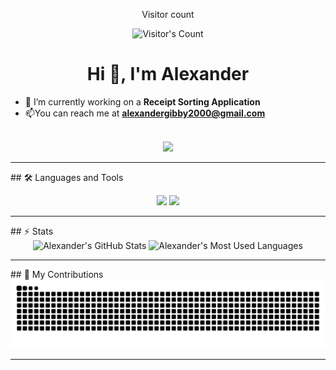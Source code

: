 <div align="center"> 
  <p>Visitor count</p>
  <img src="https://profile-counter.glitch.me/{AlexGibby2000}/count.svg" alt="Visitor's Count" />
</div>
<h1 align="center">Hi 👋, I'm Alexander</h1>

- 🔭 I’m currently working on a **Receipt Sorting Application**
- 📫You can reach me at **alexandergibby2000@gmail.com**
<br>

<div align="center">
  <a href="https://www.linkedin.com/in/alexander-ian-gibson/" target="_blank">
    <img src="https://img.shields.io/badge/LinkedIn-0077B5?style=for-the-badge&logo=linkedin&logoColor=white" target="_blank" />
  </a>
</div>

<hr>
## 🛠️ Languages and Tools

<br>

<p align="center">
  <img src="https://skillicons.dev/icons?i=java,python,spring,react,mongodb,php" />
  <img src="https://skillicons.dev/icons?i=html,css,js,git,postman,vscode" />
</p>

<hr>
## ⚡️ Stats

<br>

<div align=center>
  <img width=390 src="https://github-readme-stats.vercel.app/api?username=AlexGibby2000&theme=transparent&count_private=true&show_icons=true&rank_icon=github&locale=en" alt="Alexander's GitHub Stats" />
  <img width=325 src="https://github-readme-stats.vercel.app/api/top-langs?username=AlexGibby2000&theme=transparent&layout=donut&hide=css&langs_count=8&border_radius=10&show_icons=true&locale=en" alt="Alexander's Most Used Languages" />
</div>

<hr>
## 🐍 My Contributions

<div align="center">
  <picture>
    <source media="(prefers-color-scheme: dark)" srcset="https://raw.githubusercontent.com/AlexGibby2000/AlexGibby2000/output/github-contribution-grid-snake-dark.svg" />
    <source media="(prefers-color-scheme: light)" srcset="https://raw.githubusercontent.com/AlexGibby2000/AlexGibby2000/output/github-contribution-grid-snake.svg" />
    <img alt="github-snake" src="https://raw.githubusercontent.com/AlexGibby2000/AlexGibby2000/output/github-contribution-grid-snake.svg" />
  </picture>
</div>

<hr>
